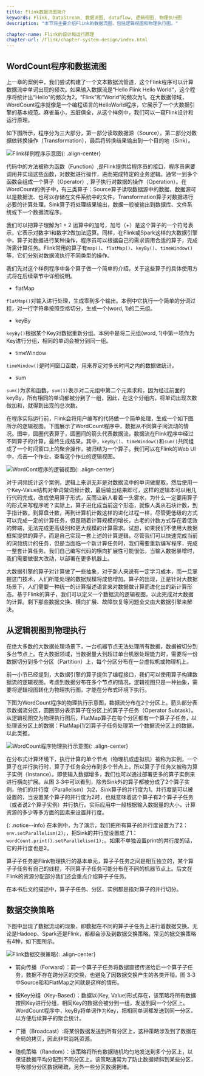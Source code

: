 ```yaml
---
title: Flink数据流图简介 
keywords: Flink, DataStream, 数据流图, dataflow, 逻辑视图, 物理执行图
description: "本节将主要介绍Flink的数据流图，包括逻辑视图和物理执行图。"

chapter-name: Flink的设计和运行原理
chapter-url: /flink/chapter-system-design/index.html
---
```


## WordCount程序和数据流图

上一章的案例中，我们尝试构建了一个文本数据流管道，这个Flink程序可以计算数据流中单词出现的频次。如果输入数据流是“Hello Flink Hello World“，这个程序将统计出“Hello”的频次为2，“Flink”和“World”的频次为1。在大数据领域，WordCount程序就像是一个编程语言的HelloWorld程序，它展示了一个大数据引擎的基本规范。麻雀虽小，五脏俱全，从这个样例中，我们可以一窥Flink设计和运行原理。

如下图所示，程序分为三大部分，第一部分读取数据源（Source），第二部分对数据做转换操作（Transformation），最后将转换结果输出到一个目的地（Sink）。

![Flink样例程序示意图](./img/code.png){: .align-center}

代码中的方法被称为函数（Function）,是Flink提供给程序员的接口，程序员需要调用并实现这些函数，对数据进行操作，进而完成特定的业务逻辑。通常一到多个函数会组成一个算子（Operator）, 算子执行对数据的操作（Operation）。在WordCount的例子中，有三类算子：Source算子读取数据源中的数据，数据源可以是数据流、也可以存储在文件系统中的文件。Transformation算子对数据进行必要的计算处理。Sink算子将处理结果输出，数据一般被输出到数据库、文件系统或下一个数据流程序。

我们可以把算子理解为1 + 2 运算中的加号，加号（+）是这个算子的一个符号表示，它表示对数字1和数字2做加法运算。同样，在Flink或Spark这样的大数据引擎中，算子对数据进行某种操作，程序员可以根据自己的需求调用合适的算子，完成所需计算任务。Flink常用的算子有`map()`、`flatMap()`、`keyBy()`、`timeWindow()`等，它们分别对数据流执行不同类型的操作。

我们先对这个样例程序中各个算子做一个简单的介绍，关于这些算子的具体使用方式将在后续章节中详细说明。

* flatMap

`flatMap()`对输入进行处理，生成零到多个输出。本例中它执行一个简单的分词过程，对一行字符串按照空格切分，生成一个(word, 1)的二元组。

* keyBy

`keyBy()`根据某个Key对数据重新分组。本例中是将二元组(word, 1)中第一项作为Key进行分组，相同的单词会被分到同一组。

* timeWindow

`timeWindow()`是时间窗口函数，用来界定对多长时间之内的数据做统计。

* sum

`sum()`为求和函数。`sum(1)`表示对二元组中第二个元素求和，因为经过前面的keyBy，所有相同的单词都被分到了一组，因此，在这个分组内，将单词出现次数做加和，就得到出现的总次数。

在程序实际运行前，Flink会将用户编写的代码做一个简单处理，生成一个如下图所示的逻辑视图。下图展示了WordCount程序中，数据从不同算子间流动的情况。图中，圆圈代表算子，圆圈间的箭头代表数据流，数据流在Flink程序中经过不同算子的计算，最终生成结果。其中，`keyBy()`、`timeWindow()`和`sum()`共同组成了一个时间窗口上的聚合操作，被归结为一个算子。我们可以在Flink的Web UI中，点击一个作业，查看这个作业的逻辑视图。

![WordCont程序的逻辑视图](./img/逻辑视角.png){: .align-center}

对于词频统计这个案例，逻辑上来讲无非是对数据流中的单词做提取，然后使用一个Key-Value结构对单词做词频计数，最后输出结果即可，这样的逻辑本可以用几行代码完成，改成使用算子形式，反而让新人看着一头雾水，为什么一定要用算子的形式来写程序呢？实际上，算子进化成当前这个形态，就像人类从石块计数，到手指计数，到算盘计数，再到计算机计数这样的进化过程一样，尽管更低级的方式可以完成一定的计算任务，但是随着计算规模的增长，古老的计数方式存在着低效的弊端，无法完成更高级别和更大规模的计算需求。试想，如果我们不使用大数据框架提供的算子，而是自己实现一套上述的计算逻辑，尽管我们可以快速完成当前的词频统计的任务，但是当面临一个新计算任务时，我们需要重新编写程序，完成一整套计算任务。我们自己编写代码的横向扩展性可能很低，当输入数据暴增时，我们需要做很大改动，以部署在更多机器上。

大数据引擎的算子对计算做了一些抽象，对于新人来说有一定学习成本，而一旦掌握这门技术，人们所能处理的数据规模将成倍增加。算子的出现，正是针对大数据场景下，人们需要一种统一的计算描述语言来对数据做计算而进化出的新计算形态。基于Flink的算子，我们可以定义一个数据流的逻辑视图，以此完成对大数据的计算。剩下那些数据交换、横向扩展、故障恢复等问题全交由大数据引擎来解决。

## 从逻辑视图到物理执行

在绝大多数的大数据处理场景下，一台机器节点无法处理所有数据，数据被切分到多台节点上。在大数据领域，当数据量大到超过单台机器处理能力时，需要将一份数据切分到多个分区（Partition）上，每个分区分布在一台虚拟机或物理机上。

前一小节已经提到，大数据引擎的算子提供了编程接口，我们可以使用算子构建数据流的逻辑视图。考虑到数据分布在多个节点的情况，逻辑视图只是一种抽象，需要将逻辑视图转化为物理执行图，才能在分布式环境下执行。

下图为WordCount程序的物理执行示意图，数据流分布在2个分区上。箭头部分表示数据流分区，圆圈部分表示算子在分区上的算子子任务（Operator Subtask）。从逻辑视图变为物理执行图后，FlatMap算子在每个分区都有一个算子子任务，以处理该分区上的数据：FlatMap[1/2]算子子任务处理第一个数据流分区上的数据，以此类推。

![WordCount程序物理执行示意图](./img/物理执行图.png){: .align-center}

在分布式计算环境下，执行计算的单个节点（物理机或虚拟机）被称为实例，一个算子在并行执行时，算子子任务会分布到多个节点上，所以算子子任务又被称为算子实例（Instance）。即使输入数据增多，我们也可以通过部署更多的算子实例来进行横向扩展。从图 3‑3中可以看到，除去Sink外的算子都被分成了2个算子实例，他们的并行度（Parallelism）为2，Sink算子的并行度为1。并行度是可以被设置的，当设置某个算子的并行度为2时，也就意味着这个算子有2个算子子任务（或者说2个算子实例）并行执行。实际应用中一般根据输入数据量的大小，计算资源的多少等多方面的因素来设置并行度。

{: .notice--info}
在本例中，为了演示，我们把所有算子的并行度设置为了2：`env.setParallelism(2);`，把Sink的并行度设置成了1：`wordCount.print().setParallelism(1);`。如果不单独设置print的并行度的话，它的并行度也是2。

算子子任务是Flink物理执行的基本单元，算子子任务之间是相互独立的，某个算子子任务有自己的线程，不同算子子任务可能分布在不同的机器节点上。后文在Flink的资源分配部分我们还会重点介绍算子子任务。

在本书后文的描述中，算子子任务、分区、实例都是指对算子的并行切分。

##  数据交换策略

下图中出现了数据流动的现象，即数据在不同的算子子任务上进行着数据交换。无论是Hadoop、Spark还是Flink，都都会涉及到数据交换策略。常见的据交换策略有4种，如下图所示。

![Flink数据交换策略](./img/数据交换策略.png){: .align-center}

* 前向传播（Forward）：前一个算子子任务将数据直接传递给后一个算子子任务，数据不存在跨分区的交换，也避免了因数据交换产生的各类开销，图 3‑3中Source和和FlatMap之间就是这样的情形。

* 按Key分组（Key-Based）：数据以(Key, Value)形式存在，该策略将所有数据按照Key进行分组，相同Key的数据会被分到一组，发送到同一个分区上。WordCount程序中，keyBy将单词作为Key，把相同单词都发送到同一分区，以方便后续算子的聚合统计。

* 广播（Broadcast）:将某份数据发送到所有分区上，这种策略涉及到了数据在全局的拷贝，因此非常消耗资源。

* 随机策略（Random）：该策略将所有数据随机均匀地发送到多个分区上，以保证数据平均分配到不同分区上。该策略通常为了防止数据倾斜到某些分区，导致部分分区数据稀疏，另外一些分区数据拥堵。